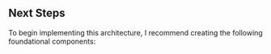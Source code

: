 ## Next Steps

To begin implementing this architecture, I recommend creating the following foundational components:

